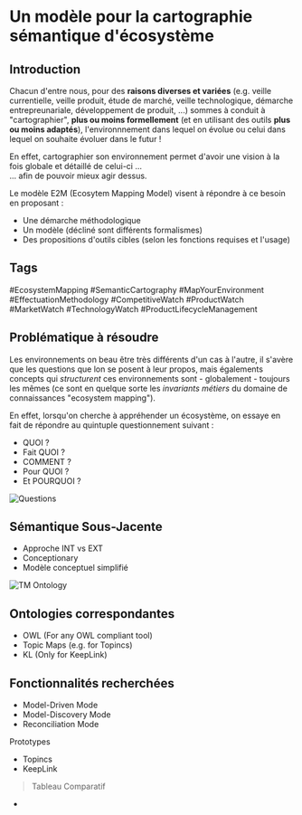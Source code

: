 Un modèle pour la cartographie sémantique d'écosystème
==

Introduction
-
Chacun d'entre nous, pour des __raisons diverses et variées__ (e.g. veille currentielle, veille produit, étude de marché, veille technologique, démarche entrepreunariale, développement de produit, ...) sommes à conduit à "cartographier", __plus ou moins formellement__ (et en utilisant des outils __plus ou moins adaptés__), l'environnnement dans lequel on évolue ou celui dans lequel on souhaite évoluer dans le futur !

En effet, cartographier son environnement permet d'avoir une vision à la fois globale et détaillé de celui-ci ...   
... afin de pouvoir mieux agir dessus.

Le modèle E2M (Ecosytem Mapping Model) visent à répondre à ce besoin en proposant :
* Une démarche méthodologique
* Un modèle (décliné sont différents formalismes)
* Des propositions d'outils cibles (selon les fonctions requises et l'usage)

Tags
-
#EcosystemMapping #SemanticCartography #MapYourEnvironment #EffectuationMethodology #CompetitiveWatch #ProductWatch #MarketWatch #TechnologyWatch #ProductLifecycleManagement 

Problématique à résoudre
-
Les environnements on beau être très différents d'un cas à l'autre, il s'avère que les questions que lon se posent à leur propos, mais égalements concepts qui *structurent* ces environnements sont - globalement - toujours les mêmes (ce sont en quelque sorte les *invariants métiers* du domaine de connaissances "ecosystem mapping").

En effet, lorsqu'on cherche à appréhender un écosystème, on essaye en fait de répondre au quintuple questionnement suivant : 
* QUOI ?
* Fait QUOI ?
* COMMENT ?
* Pour QUOI ?
* Et POURQUOI ?

![Questions](https://github.com/iPlumb3r/EcosystemMappingModel/blob/master/images/Who-DoesWhat-How-ForWhat-Why.png)

Sémantique Sous-Jacente
-
* Approche INT vs EXT
* Conceptionary
* Modèle conceptuel simplifié

![TM Ontology](https://github.com/iPlumb3r/EcosystemMappingModel/blob/master/images/ConceptualModel%40E2M_2020-03-04.png)

Ontologies correspondantes
-
* OWL (For any OWL compliant tool)
* Topic Maps (e.g. for Topincs)
* KL (Only for KeepLink)
   

Fonctionnalités recherchées
-
* Model-Driven Mode
* Model-Discovery Mode
* Reconciliation Mode

Prototypes
* Topincs
* KeepLink

> Tableau Comparatif
-
